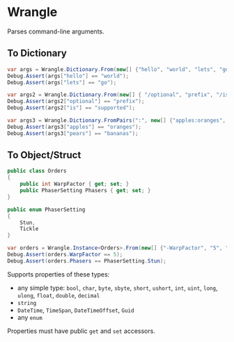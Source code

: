 # Wrangle

Parses command-line arguments.

## To Dictionary

```csharp
var args = Wrangle.Dictionary.From(new[] {"hello", "world", "lets", "go"});
Debug.Assert(args["hello"] == "world");
Debug.Assert(args["lets"] == "go");

var args2 = Wrangle.Dictionary.From(new[] { "/optional", "prefix", "/is", "supported"}, "/");
Debug.Assert(args2["optional"] == "prefix");
Debug.Assert(args2["is"] == "supported");

var args3 = Wrangle.Dictionary.FromPairs(":", new[] {"apples:oranges", "pears:bananas"});
Debug.Assert(args3["apples"] == "oranges");
Debug.Assert(args3["pears"] == "bananas");
```

## To Object/Struct

```csharp
public class Orders
{
    public int WarpFactor { get; set; }
    public PhaserSetting Phasers { get; set; }
}

public enum PhaserSetting
{
    Stun,
    Tickle
}

var orders = Wrangle.Instance<Orders>.From(new[] {"-WarpFactor", "5", "-Phasers", "Stun"});
Debug.Assert(orders.WarpFactor == 5);
Debug.Assert(orders.Phasers == PhaserSetting.Stun);
```
Supports properties of these types:
* any simple type: `bool`, `char`, `byte`, `sbyte`, `short`, `ushort`,
  `int`, `uint`, `long`, `ulong`, `float`, `double`, `decimal`
* `string`
* `DateTime`, `TimeSpan`, `DateTimeOffset`, `Guid`
* any `enum`

Properties must have public `get` and `set` accessors.
